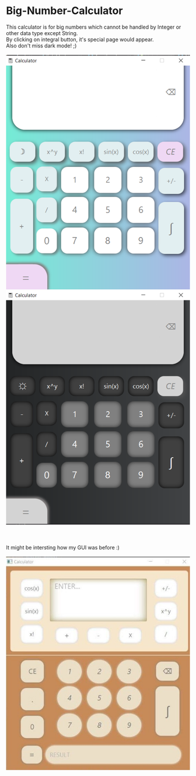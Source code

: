 # Big-Number-Calculator
This calculator is for big numbers which cannot be handled by Integer or other data type except String.
<br />By clicking on integral button, it's special page would appear.
<br />Also don't miss dark mode! ;)
<br/><br/>
![alt text](https://github.com/ayadaRD/Big-Number-Calculator/blob/master/1.png)
![alt text](https://github.com/ayadaRD/Big-Number-Calculator/blob/master/2.png)
<br/><br/><br/><br/>
It might be intersting how my GUI was before :)
<br/><br/>
![alt text](https://github.com/ayadaRD/Big-Number-Calculator/blob/master/cal.jpg)
